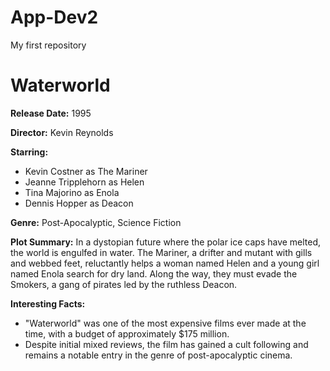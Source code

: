 # App-Dev2
My first repository
# Waterworld

**Release Date:** 1995

**Director:** Kevin Reynolds

**Starring:**
- Kevin Costner as The Mariner
- Jeanne Tripplehorn as Helen
- Tina Majorino as Enola
- Dennis Hopper as Deacon

**Genre:** Post-Apocalyptic, Science Fiction

**Plot Summary:**
In a dystopian future where the polar ice caps have melted, the world is engulfed in water. The Mariner, a drifter and mutant with gills and webbed feet, reluctantly helps a woman named Helen and a young girl named Enola search for dry land. Along the way, they must evade the Smokers, a gang of pirates led by the ruthless Deacon.

**Interesting Facts:**
- "Waterworld" was one of the most expensive films ever made at the time, with a budget of approximately $175 million.
- Despite initial mixed reviews, the film has gained a cult following and remains a notable entry in the genre of post-apocalyptic cinema.
